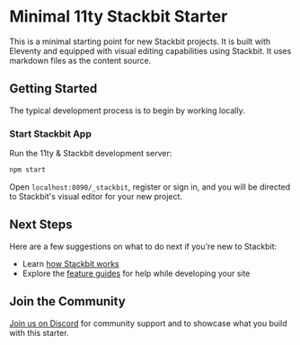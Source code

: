 # Minimal 11ty Stackbit Starter

This is a minimal starting point for new Stackbit projects. It is built with Eleventy and equipped with visual editing capabilities using Stackbit. It uses markdown files as the content source.

## Getting Started

The typical development process is to begin by working locally.

### Start Stackbit App

Run the 11ty & Stackbit development server:

```txt
npm start
```

Open `localhost:8090/_stackbit`, register or sign in, and you will be directed to Stackbit's visual editor for your new project.

## Next Steps

Here are a few suggestions on what to do next if you're new to Stackbit:

- Learn [how Stackbit works](https://docs.stackbit.com/conceptual-guides/how-stackbit-works/)
- Explore the [feature guides](https://docs.stackbit.com/features/) for help while developing your site

## Join the Community

[Join us on Discord](https://discord.gg/HUNhjVkznH) for community support and to showcase what you build with this starter.
